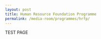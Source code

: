 ```yaml
---
layout: post
title: Human Resource Foundation Programme
permalink: /media-room/programmes/hrfp/
---
```

TEST PAGE
